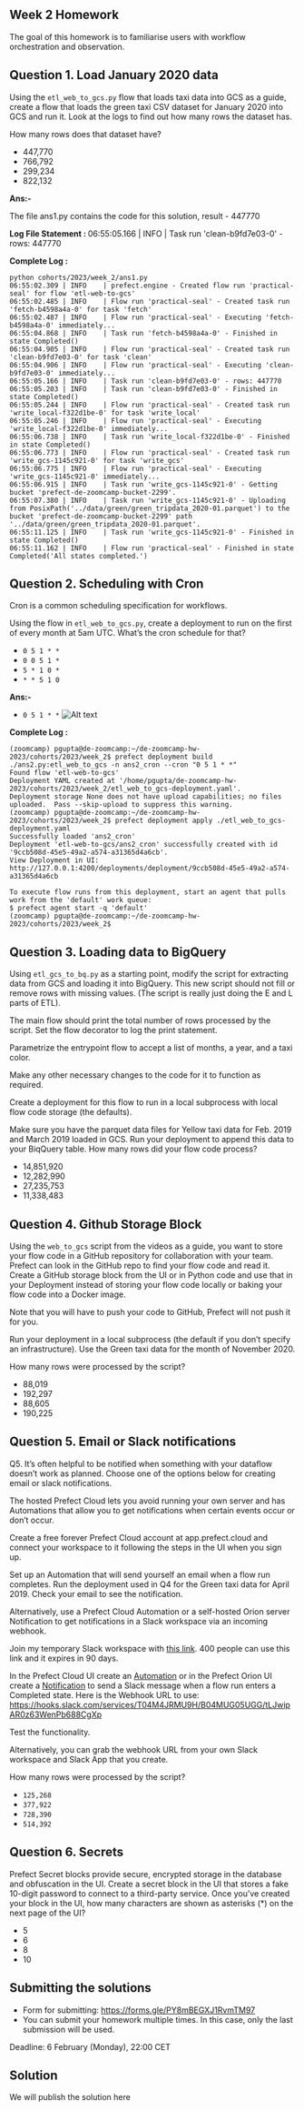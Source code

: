 ## Week 2 Homework

The goal of this homework is to familiarise users with workflow orchestration and observation. 


## Question 1. Load January 2020 data

Using the `etl_web_to_gcs.py` flow that loads taxi data into GCS as a guide, create a flow that loads the green taxi CSV dataset for January 2020 into GCS and run it. Look at the logs to find out how many rows the dataset has.

How many rows does that dataset have?

* 447,770
* 766,792
* 299,234
* 822,132

<b>Ans:-</b>

The file ans1.py contains the code for this solution, result - 447770

<b>Log File Statement : </b> 06:55:05.166 | INFO    | Task run 'clean-b9fd7e03-0' - rows: 447770

<b>Complete Log : </b>
```
python cohorts/2023/week_2/ans1.py 
06:55:02.309 | INFO    | prefect.engine - Created flow run 'practical-seal' for flow 'etl-web-to-gcs'
06:55:02.485 | INFO    | Flow run 'practical-seal' - Created task run 'fetch-b4598a4a-0' for task 'fetch'
06:55:02.487 | INFO    | Flow run 'practical-seal' - Executing 'fetch-b4598a4a-0' immediately...
06:55:04.868 | INFO    | Task run 'fetch-b4598a4a-0' - Finished in state Completed()
06:55:04.905 | INFO    | Flow run 'practical-seal' - Created task run 'clean-b9fd7e03-0' for task 'clean'
06:55:04.906 | INFO    | Flow run 'practical-seal' - Executing 'clean-b9fd7e03-0' immediately...
06:55:05.166 | INFO    | Task run 'clean-b9fd7e03-0' - rows: 447770
06:55:05.203 | INFO    | Task run 'clean-b9fd7e03-0' - Finished in state Completed()
06:55:05.244 | INFO    | Flow run 'practical-seal' - Created task run 'write_local-f322d1be-0' for task 'write_local'
06:55:05.246 | INFO    | Flow run 'practical-seal' - Executing 'write_local-f322d1be-0' immediately...
06:55:06.738 | INFO    | Task run 'write_local-f322d1be-0' - Finished in state Completed()
06:55:06.773 | INFO    | Flow run 'practical-seal' - Created task run 'write_gcs-1145c921-0' for task 'write_gcs'
06:55:06.775 | INFO    | Flow run 'practical-seal' - Executing 'write_gcs-1145c921-0' immediately...
06:55:06.915 | INFO    | Task run 'write_gcs-1145c921-0' - Getting bucket 'prefect-de-zoomcamp-bucket-2299'.
06:55:07.380 | INFO    | Task run 'write_gcs-1145c921-0' - Uploading from PosixPath('../data/green/green_tripdata_2020-01.parquet') to the bucket 'prefect-de-zoomcamp-bucket-2299' path '../data/green/green_tripdata_2020-01.parquet'.
06:55:11.125 | INFO    | Task run 'write_gcs-1145c921-0' - Finished in state Completed()
06:55:11.162 | INFO    | Flow run 'practical-seal' - Finished in state Completed('All states completed.')
```

## Question 2. Scheduling with Cron

Cron is a common scheduling specification for workflows. 

Using the flow in `etl_web_to_gcs.py`, create a deployment to run on the first of every month at 5am UTC. What’s the cron schedule for that?

- `0 5 1 * *`
- `0 0 5 1 *`
- `5 * 1 0 *`
- `* * 5 1 0`

<b>Ans:-</b>
- `0 5 1 * *`
![Alt text](images/ans2.png?raw=true "ans2.png")


<b>Complete Log : </b>
```
(zoomcamp) pgupta@de-zoomcamp:~/de-zoomcamp-hw-2023/cohorts/2023/week_2$ prefect deployment build ./ans2.py:etl_web_to_gcs -n ans2_cron --cron "0 5 1 * *"
Found flow 'etl-web-to-gcs'
Deployment YAML created at '/home/pgupta/de-zoomcamp-hw-2023/cohorts/2023/week_2/etl_web_to_gcs-deployment.yaml'.
Deployment storage None does not have upload capabilities; no files uploaded.  Pass --skip-upload to suppress this warning.
(zoomcamp) pgupta@de-zoomcamp:~/de-zoomcamp-hw-2023/cohorts/2023/week_2$ prefect deployment apply ./etl_web_to_gcs-deployment.yaml 
Successfully loaded 'ans2_cron'
Deployment 'etl-web-to-gcs/ans2_cron' successfully created with id '9ccb508d-45e5-49a2-a574-a31365d4a6cb'.
View Deployment in UI: http://127.0.0.1:4200/deployments/deployment/9ccb508d-45e5-49a2-a574-a31365d4a6cb

To execute flow runs from this deployment, start an agent that pulls work from the 'default' work queue:
$ prefect agent start -q 'default'
(zoomcamp) pgupta@de-zoomcamp:~/de-zoomcamp-hw-2023/cohorts/2023/week_2$ 
```

## Question 3. Loading data to BigQuery 

Using `etl_gcs_to_bq.py` as a starting point, modify the script for extracting data from GCS and loading it into BigQuery. This new script should not fill or remove rows with missing values. (The script is really just doing the E and L parts of ETL).

The main flow should print the total number of rows processed by the script. Set the flow decorator to log the print statement.

Parametrize the entrypoint flow to accept a list of months, a year, and a taxi color. 

Make any other necessary changes to the code for it to function as required.

Create a deployment for this flow to run in a local subprocess with local flow code storage (the defaults).

Make sure you have the parquet data files for Yellow taxi data for Feb. 2019 and March 2019 loaded in GCS. Run your deployment to append this data to your BiqQuery table. How many rows did your flow code process?

- 14,851,920
- 12,282,990
- 27,235,753
- 11,338,483



## Question 4. Github Storage Block

Using the `web_to_gcs` script from the videos as a guide, you want to store your flow code in a GitHub repository for collaboration with your team. Prefect can look in the GitHub repo to find your flow code and read it. Create a GitHub storage block from the UI or in Python code and use that in your Deployment instead of storing your flow code locally or baking your flow code into a Docker image. 

Note that you will have to push your code to GitHub, Prefect will not push it for you.

Run your deployment in a local subprocess (the default if you don’t specify an infrastructure). Use the Green taxi data for the month of November 2020.

How many rows were processed by the script?

- 88,019
- 192,297
- 88,605
- 190,225



## Question 5. Email or Slack notifications

Q5. It’s often helpful to be notified when something with your dataflow doesn’t work as planned. Choose one of the options below for creating email or slack notifications.

The hosted Prefect Cloud lets you avoid running your own server and has Automations that allow you to get notifications when certain events occur or don’t occur. 

Create a free forever Prefect Cloud account at app.prefect.cloud and connect your workspace to it following the steps in the UI when you sign up. 

Set up an Automation that will send yourself an email when a flow run completes. Run the deployment used in Q4 for the Green taxi data for April 2019. Check your email to see the notification.

Alternatively, use a Prefect Cloud Automation or a self-hosted Orion server Notification to get notifications in a Slack workspace via an incoming webhook. 

Join my temporary Slack workspace with [this link](https://join.slack.com/t/temp-notify/shared_invite/zt-1odklt4wh-hH~b89HN8MjMrPGEaOlxIw). 400 people can use this link and it expires in 90 days. 

In the Prefect Cloud UI create an [Automation](https://docs.prefect.io/ui/automations) or in the Prefect Orion UI create a [Notification](https://docs.prefect.io/ui/notifications/) to send a Slack message when a flow run enters a Completed state. Here is the Webhook URL to use: https://hooks.slack.com/services/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

Test the functionality.

Alternatively, you can grab the webhook URL from your own Slack workspace and Slack App that you create. 


How many rows were processed by the script?

- `125,268`
- `377,922`
- `728,390`
- `514,392`


## Question 6. Secrets

Prefect Secret blocks provide secure, encrypted storage in the database and obfuscation in the UI. Create a secret block in the UI that stores a fake 10-digit password to connect to a third-party service. Once you’ve created your block in the UI, how many characters are shown as asterisks (*) on the next page of the UI?

- 5
- 6
- 8
- 10


## Submitting the solutions

* Form for submitting: https://forms.gle/PY8mBEGXJ1RvmTM97
* You can submit your homework multiple times. In this case, only the last submission will be used. 

Deadline: 6 February (Monday), 22:00 CET


## Solution

We will publish the solution here
